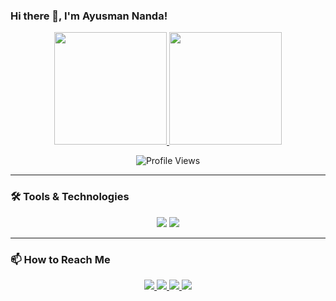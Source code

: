### Hi there 👋, I'm Ayusman Nanda!

<div align="center">
  <a href="https://github.com/ic7400a">
    <img height="180em" src="https://github-readme-stats.vercel.app/api?username=ic7400a&show_icons=true&theme=tokyonight" />
  </a>
  <a href="https://github.com/ic7400a">
    <img height="180em" src="https://github-readme-stats.vercel.app/api/top-langs/?username=ic7400a&layout=compact&theme=tokyonight" />
  </a>
</div>

<p align="center">
  <img src="https://komarev.com/ghpvc/?username=ic7400a&color=blueviolet" alt="Profile Views" />
</p>

---

### 🛠️ Tools & Technologies  

<p align="center">
  <img src="https://img.shields.io/badge/-Linux-FCC624?style=flat&logo=linux&logoColor=black" />
  <img src="https://img.shields.io/badge/-Debian-A81D33?style=flat&logo=debian&logoColor=white" />
</p>

---

### 📫 How to Reach Me  

<p align="center">
  <a href="https://github.com/ic7400a">
    <img src="https://img.shields.io/badge/GitHub-ic7400a-181717?style=flat&logo=github" />
  </a>
  <a href="https://gitlab.com/ic7400a">
    <img src="https://img.shields.io/badge/GitLab-View%20Profile-FC6D26?style=flat&logo=gitlab&logoColor=white" />
  </a>
  <a href="mailto:atrigveda@gmail.com">
    <img src="https://img.shields.io/badge/Email-Contact%20Me-red?style=flat&logo=gmail" />
  </a>
  <a href="https://t.me/ic7400a">
    <img src="https://img.shields.io/badge/Telegram-Chat%20with%20me-26A5E4?style=flat&logo=telegram" />
  </a>
</p>
